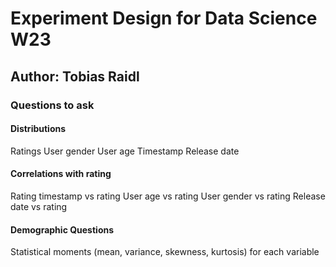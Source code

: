 # Experiment Design for Data Science W23
## Author: Tobias Raidl

### Questions to ask
#### Distributions
Ratings
User gender
User age
Timestamp
Release date


#### Correlations with rating
Rating timestamp vs rating
User age vs rating
User gender vs rating
Release date vs rating

#### Demographic Questions
Statistical moments (mean, variance, skewness, kurtosis) for each variable